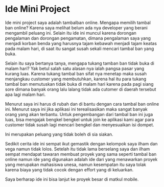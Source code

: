 <h1>Ide Mini Project</h1>

Ide mini project saya adalah tambalban online. Mengapa memilih tambal ban online? Karena saya melihat belum ada nya developer yang berani mengambil peluang ini. Selain itu ide ini muncul karena dorongan pengalaman dan dorongan pengamatan, dimana pengalaman saya yang menjadi korban benda yang harusnya tajam kebawah menjadi tajam keatas pada malam hari, di saat itu sangat susah sekali mencari tambal ban yang buka.

Selain itu saya bertanya tanya, mengapa tukang tamban ban tidak buka di malam hari? Yak betul salah satu alasan nya ialah pangsa pasar yang kurang luas. Karena tukang tambal ban sifat nya menetap maka susah menjangkau customer yang membutuhkan, karena hal itu para tukang tambal ban memutuskan tidak buka di malam hari karena pada pagi siang sore dimana banyak orang lalu lalang tidak ada cutomer di daerah tersebut apa lagi malam hari.

Menurut saya ini harus di rubah dan di bantu dengan cara tambal ban online ini. Menurut saya ini jika aplikasi ini terealisasikan maka sangat banyak orang yang akan terbantu. Untuk pengembangan dari tambal ban ini juga luas, bisa mengajak bengkel bengkel untuk join ke aplikasi kami agar para customer tidak susah lagi mencari bengkel dan menyesuaikan isi dompet. 

Ini merupakan peluang yang tidak boleh di sia siakan.

Sedikit cerita ide ini sempat ikut gemastik dengan kelompok saya ilham dan vega namun tidak lolos. Setelah itu tidak lama berselang saya dan ilham sempat mendapat tawaran membuat proyek yang sama seperti tambal ban online namun ide yang digunakan adalah ide dari yang menawarkan proyek yang merupakan mahasiswa unesa, namun kesempatan itu saya tolak karena biaya yang tidak cocok dengan effort yang di keluarkan.

Saya berharap ide ini bisa lanjut ke proyek besar di matkul mobile.
